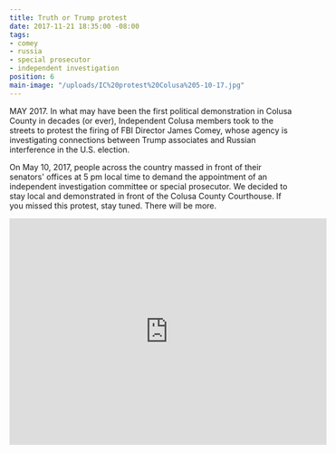 ```yaml
---
title: Truth or Trump protest
date: 2017-11-21 18:35:00 -08:00
tags:
- comey
- russia
- special prosecutor
- independent investigation
position: 6
main-image: "/uploads/IC%20protest%20Colusa%205-10-17.jpg"
---
```


MAY 2017. In what may have been the first political demonstration in Colusa County in decades (or ever), Independent Colusa members took to the streets to protest the firing of FBI Director James Comey, whose agency is investigating connections between Trump associates and Russian interference in the U.S. election. 

On May 10, 2017, people across the country massed in front of their senators' offices at 5 pm local time to demand the appointment of an independent investigation committee or special prosecutor. We decided to stay local and demonstrated in front of the Colusa County Courthouse. If you missed this protest, stay tuned. There will be more. 

<iframe src="https://www.facebook.com/plugins/video.php?href=https%3A%2F%2Fwww.facebook.com%2FIndivisibleColusa%2Fvideos%2F1820958351351843%2F&show_text=1&width=560" width="560" height="400" style="border:none;overflow:hidden" scrolling="no" frameborder="0" allowTransparency="true"></iframe>